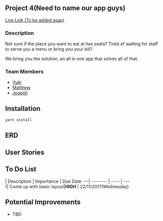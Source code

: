 ## Project 4(Need to name our app guys)

[Live Link (To be added asap)](www.potato.com)
### Description
Not sure if the place you want to eat at has seats? Tired of waiting for staff to serve you a menu or bring you your bill?

We bring you the solution, an all in one app that solves all of that.

### Team Members
* [Yuki](https://github.com/yukitsuboniwa)
* [Matthew](https://github.com/matthewfrancisong)
* [Joseph](https://github.com/josephpung)

## Installation
```javascript
yarn install
```
## ERD

## User Stories


## To Do List
 | Description | Importance | Due Date
---|  -------- | :---: | ---  
  1| Come up with basic layout|**HIGH** | 22/11/2017(Wednesday)

## Potential Improvements
* TBD
